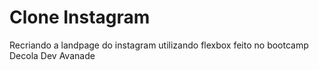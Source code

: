 # Clone Instagram 

Recriando a  landpage do instagram utilizando flexbox feito no bootcamp Decola Dev Avanade
